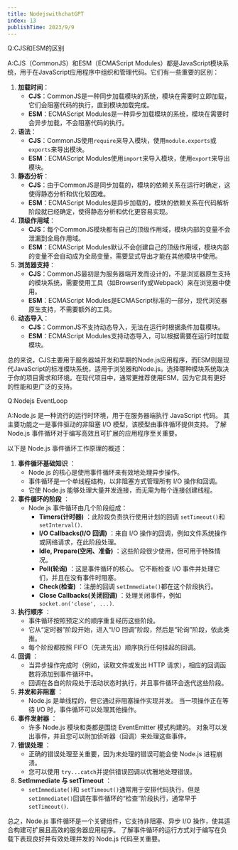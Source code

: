 ```yaml
---
title: NodejswithchatGPT
index: 13
publishTime: 2023/9/9
---
```


Q:CJS和ESM的区别

A:CJS（CommonJS）和ESM（ECMAScript Modules）都是JavaScript模块系统，用于在JavaScript应用程序中组织和管理代码。它们有一些重要的区别：

1. **加载时间**：
   - **CJS**：CommonJS是一种同步加载模块的系统，模块在需要时立即加载，它们会阻塞代码的执行，直到模块加载完成。
   - **ESM**：ECMAScript Modules是一种异步加载模块的系统，模块在需要时会异步加载，不会阻塞代码的执行。
2. **语法**：
   - **CJS**：CommonJS使用`require`来导入模块，使用`module.exports`或`exports`来导出模块。
   - **ESM**：ECMAScript Modules使用`import`来导入模块，使用`export`来导出模块。
3. **静态分析**：
   - **CJS**：由于CommonJS是同步加载的，模块的依赖关系在运行时确定，这使得静态分析和优化较困难。
   - **ESM**：ECMAScript Modules是异步加载的，模块的依赖关系在代码解析阶段就已经确定，使得静态分析和优化更容易实现。
4. **顶级作用域**：
   - **CJS**：每个CommonJS模块都有自己的顶级作用域，模块内部的变量不会泄漏到全局作用域。
   - **ESM**：ECMAScript Modules默认不会创建自己的顶级作用域，模块内部的变量不会自动成为全局变量，需要显式导出才能在其他模块中使用。
5. **浏览器支持**：
   - **CJS**：CommonJS最初是为服务器端开发而设计的，不是浏览器原生支持的模块系统，需要使用工具（如Browserify或Webpack）来在浏览器中使用。
   - **ESM**：ECMAScript Modules是ECMAScript标准的一部分，现代浏览器原生支持，不需要额外的工具。
6. **动态导入**：
   - **CJS**：CommonJS不支持动态导入，无法在运行时根据条件加载模块。
   - **ESM**：ECMAScript Modules支持动态导入，可以根据需要在运行时加载模块。

总的来说，CJS主要用于服务器端开发和早期的Node.js应用程序，而ESM则是现代JavaScript的标准模块系统，适用于浏览器和Node.js。选择哪种模块系统取决于你的项目需求和环境。在现代项目中，通常更推荐使用ESM，因为它具有更好的性能和更广泛的支持。



Q:Nodejs EventLoop

A:Node.js 是一种流行的运行时环境，用于在服务器端执行 JavaScript 代码。  其主要功能之一是事件驱动的非阻塞 I/O 模型，该模型由事件循环提供支持。  了解 Node.js 事件循环对于编写高效且可扩展的应用程序至关重要。 

以下是 Node.js 事件循环工作原理的概述： 

1. **事件循环基础知识** ： 
   - Node.js 的核心是使用事件循环来有效地处理异步操作。 
   - 事件循环是一个单线程结构，以非阻塞方式管理所有 I/O 操作和回调。 
   - 它使 Node.js 能够处理大量并发连接，而无需为每个连接创建线程。 
2. **事件循环的阶段** ： 
   - Node.js 事件循环由几个阶段组成： 
     - **Timers(计时器)** ：此阶段负责执行使用计划的回调 `setTimeout()`和 `setInterval()`. 
     - **I/O Callbacks(I/O 回调)** ：来自 I/O 操作的回调，例如文件系统操作或网络请求，在此阶段处理。 
     - **Idle, Prepare(空闲、准备)** ：这些阶段很少使用，但可用于特殊情况。 
     - **Poll(轮询)** ：这是事件循环的核心。   它不断检查 I/O 事件并处理它们，并且在没有事件时阻塞。 
     - **Check(检查)** ：注册的回调 `setImmediate()`都在这个阶段执行。 
     - **Close Callbacks(关闭回调)** ：处理关闭事件，例如 `socket.on('close', ...)`. 
3. **执行顺序** ： 
   - 事件循环按照预定义的顺序重复经历这些阶段。 
   - 它从“定时器”阶段开始，进入“I/O 回调”阶段，然后是“轮询”阶段，依此类推。 
   - 每个阶段都按照 FIFO（先进先出）顺序执行任何挂起的回调。 
4. **回调** ： 
   - 当异步操作完成时（例如，读取文件或发出 HTTP 请求），相应的回调函数将添加到事件循环中。 
   - 回调在各自的阶段处于活动状态时执行，并且事件循环会迭代这些阶段。 
5. **并发和非阻塞** ： 
   - Node.js 是单线程的，但它通过非阻塞操作实现并发。  当一项操作正在等待 I/O 时，事件循环可以处理其他操作。 
6. **事件发射器** ： 
   - 许多 Node.js 模块和类都是围绕 EventEmitter 模式构建的。  对象可以发出事件，并且您可以附加侦听器（回调）来处理这些事件。 
7. **错误处理** ： 
   - 正确的错误处理至关重要，因为未处理的错误可能会使 Node.js 进程崩溃。 
   - 您可以使用 `try...catch`并提供错误回调以优雅地处理错误。 
8. **SetImmediate 与 setTimeout**  ： 
   - `setImmediate()`和 `setTimeout()`通常用于安排代码执行，但是 `setImmediate()`回调在事件循环的“检查”阶段执行，通常早于 `setTimeout()`. 

总之，Node.js 事件循环是一个关键组件，它支持非阻塞、异步 I/O 操作，使其适合构建可扩展且高效的服务器应用程序。  了解事件循环的运行方式对于编写在负载下表现良好并有效处理并发的 Node.js 代码至关重要。 

